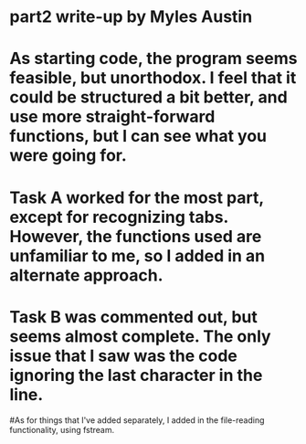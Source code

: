 # part2 write-up by Myles Austin

# As starting code, the program seems feasible, but unorthodox. I feel that it could be structured a bit better, and use more straight-forward functions, but I can see what you were going for.

# Task A worked for the most part, except for recognizing tabs. However, the functions used are unfamiliar to me, so I added in an alternate approach.

# Task B was commented out, but seems almost complete. The only issue that I saw was the code ignoring the last character in the line.


#As for things that I've added separately, I added in the file-reading functionality, using fstream. 